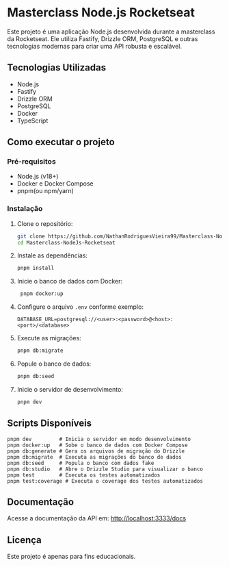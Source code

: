 # Masterclass Node.js Rocketseat

Este projeto é uma aplicação Node.js desenvolvida durante a masterclass da Rocketseat. Ele utiliza Fastify, Drizzle ORM, PostgreSQL e outras tecnologias modernas para criar uma API robusta e escalável.

## Tecnologias Utilizadas
- Node.js
- Fastify
- Drizzle ORM
- PostgreSQL
- Docker
- TypeScript

## Como executar o projeto

### Pré-requisitos
- Node.js (v18+)
- Docker e Docker Compose
- pnpm(ou npm/yarn)

### Instalação
1. Clone o repositório:
   ```bash
   git clone https://github.com/NathanRodriguesVieira99/Masterclass-NodeJs-Rocketseat.git
   cd Masterclass-NodeJs-Rocketseat
   ```
2. Instale as dependências:
   ```bash
   pnpm install
   ```
3. Inicie o banco de dados com Docker:
   ```bash
    pnpm docker:up
   ```
4. Configure o arquivo `.env` conforme exemplo:
   ```env
   DATABASE_URL=postgresql://<user>:<password>@<host>:<port>/<database>
   ```
5. Execute as migrações:
   ```bash
   pnpm db:migrate
   ```
6. Popule o banco de dados:
   ```bash
   pnpm db:seed
   ```
7. Inicie o servidor de desenvolvimento:
   ```bash
   pnpm dev
   ```

## Scripts Disponíveis
```
pnpm dev         # Inicia o servidor em modo desenvolvimento
pnpm docker:up   # Sobe o banco de dados com Docker Compose
pnpm db:generate # Gera os arquivos de migração do Drizzle
pnpm db:migrate  # Executa as migrações do banco de dados
pnpm db:seed     # Popula o banco com dados fake
pnpm db:studio   # Abre o Drizzle Studio para visualizar o banco
pnpm test        # Executa os testes automatizados
pnpm test:coverage # Executa o coverage dos testes automatizados
```

## Documentação
Acesse a documentação da API em: [http://localhost:3333/docs](http://localhost:3333/docs)

## Licença
Este projeto é apenas para fins educacionais.
